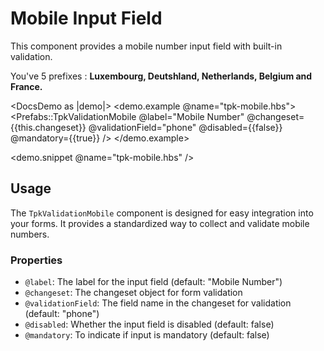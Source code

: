 # Mobile Input Field

This component provides a mobile number input field with built-in validation.

You've 5 prefixes : **Luxembourg, Deutshland, Netherlands, Belgium and France.**

<DocsDemo as |demo|>
<demo.example @name="tpk-mobile.hbs">
<Prefabs::TpkValidationMobile
@label="Mobile Number"
@changeset={{this.changeset}}
@validationField="phone"
@disabled={{false}}
@mandatory={{true}}
/>
</demo.example>

<demo.snippet @name="tpk-mobile.hbs" />
</DocsDemo>

## Usage

The `TpkValidationMobile` component is designed for easy integration into your forms. It provides a standardized way to collect and validate mobile numbers.

### Properties

- `@label`: The label for the input field (default: "Mobile Number")
- `@changeset`: The changeset object for form validation
- `@validationField`: The field name in the changeset for validation (default: "phone")
- `@disabled`: Whether the input field is disabled (default: false)
- `@mandatory`: To indicate if input is mandatory (default: false)
